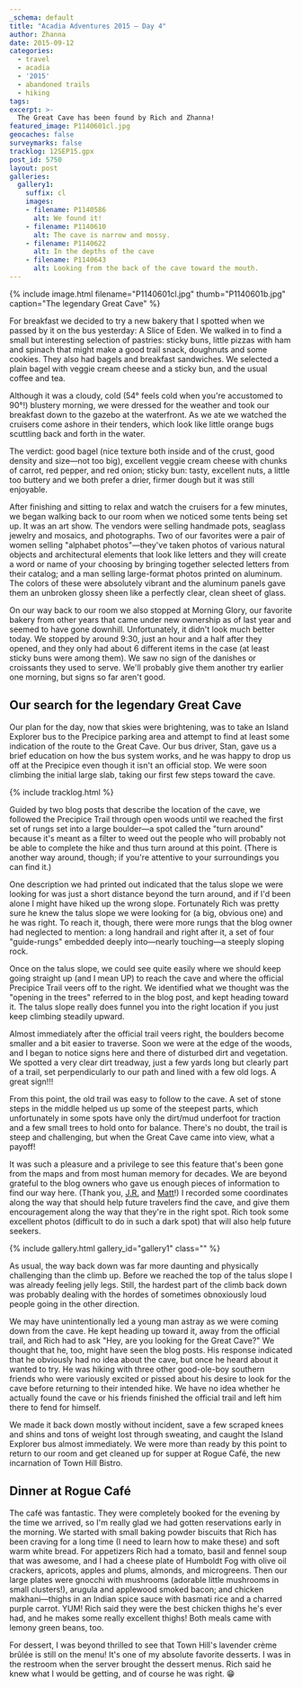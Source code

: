```yaml
---
_schema: default
title: "Acadia Adventures 2015 – Day 4"
author: Zhanna
date: 2015-09-12
categories:
  - travel
  - acadia
  - '2015'
  - abandoned trails
  - hiking
tags:
excerpt: >-
  The Great Cave has been found by Rich and Zhanna!
featured_image: P1140601cl.jpg
geocaches: false
surveymarks: false
tracklog: 12SEP15.gpx
post_id: 5750
layout: post 
galleries:
  gallery1:
    suffix: cl
    images:
    - filename: P1140586
      alt: We found it!
    - filename: P1140610
      alt: The cave is narrow and mossy.  
    - filename: P1140622
      alt: In the depths of the cave
    - filename: P1140643
      alt: Looking from the back of the cave toward the mouth.                      
---
```


{% include image.html filename="P1140601cl.jpg" thumb="P1140601b.jpg" caption="The legendary Great Cave" %}

For breakfast we decided to try a new bakery that I spotted when we passed by it on the bus yesterday: A Slice of Eden. We walked in to find a small but interesting selection of pastries: sticky buns, little pizzas with ham and spinach that might make a good trail snack, doughnuts and some cookies. They also had bagels and breakfast sandwiches. We selected a plain bagel with veggie cream cheese and a sticky bun, and the usual coffee and tea. 

Although it was a cloudy, cold (54° feels cold when you're accustomed to 90°!) blustery morning, we were dressed for the weather and took our breakfast down to the gazebo at the waterfront. As we ate we watched the cruisers come ashore in their tenders, which look like little orange bugs scuttling back and forth in the water. 

The verdict: good bagel (nice texture both inside and of the crust, good density and size—not too big), excellent veggie cream cheese with chunks of carrot, red pepper, and red onion; sticky bun: tasty, excellent nuts, a little too buttery and we both prefer a drier, firmer dough but it was still enjoyable. 

After finishing and sitting to relax and watch the cruisers for a few minutes, we began walking back to our room when we noticed some tents being set up. It was an art show. The vendors were selling handmade pots, seaglass jewelry and mosaics, and photographs. Two of our favorites were a pair of women selling "alphabet photos"—they've taken photos of various natural objects and architectural elements that look like letters and they will create a word or name of your choosing by bringing together selected letters from their catalog; and a man selling large-format photos printed on aluminum. The colors of these were absolutely vibrant and the aluminum panels gave them an unbroken glossy sheen like a perfectly clear, clean sheet of glass. 

On our way back to our room we also stopped at Morning Glory, our favorite bakery from other years that came under new ownership as of last year and seemed to have gone downhill. Unfortunately, it didn't look much better today. We stopped by around 9:30, just an hour and a half after they opened, and they only had about 6 different items in the case (at least sticky buns were among them). We saw no sign of the danishes or croissants they used to serve. We'll probably give them another try earlier one morning, but signs so far aren't good.

## Our search for the legendary Great Cave

Our plan for the day, now that skies were brightening, was to take an Island Explorer bus to the Precipice parking area and attempt to find at least some indication of the route to the Great Cave. Our bus driver, Stan, gave us a brief education on how the bus system works, and he was happy to drop us off at the Precipice even though it isn't an official stop. We were soon climbing the initial large slab, taking our first few steps toward the cave.

{% include tracklog.html %}

Guided by two blog posts that describe the location of the cave, we followed the Precipice Trail through open woods until we reached the first set of rungs set into a large boulder—a spot called the "turn around" because it's meant as a filter to weed out the people who will probably not be able to complete the hike and thus turn around at this point. (There is another way around, though; if you're attentive to your surroundings you can find it.) 

One description we had printed out indicated that the talus slope we were looking for was just a short distance beyond the turn around, and if I'd been alone I might have hiked up the wrong slope. Fortunately Rich was pretty sure he knew the talus slope we were looking for (a big, obvious one) and he was right. To reach it, though, there were more rungs that the blog owner had neglected to mention: a long handrail and right after it, a set of four "guide-rungs" embedded deeply into—nearly touching—a steeply sloping rock.

Once on the talus slope, we could see quite easily where we should keep going straight up (and I mean UP) to reach the cave and where the official Precipice Trail veers off to the right. We identified what we thought was the "opening in the trees" referred to in the blog post, and kept heading toward it. The talus slope really does funnel you into the right location if you just keep climbing steadily upward. 

Almost immediately after the official trail veers right, the boulders become smaller and a bit easier to traverse. Soon we were at the edge of the woods, and I began to notice signs here and there of disturbed dirt and vegetation. We spotted a very clear dirt treadway, just a few yards long but clearly part of a trail, set perpendicularly to our path and lined with a few old logs. A great sign!!!  

From this point, the old trail was easy to follow to the cave. A set of stone steps in the middle helped us up some of the steepest parts, which unfortunately in some spots have only the dirt/mud underfoot for traction and a few small trees to hold onto for balance. There's no doubt, the trail is steep and challenging, but when the Great Cave came into view, what a payoff! 

It was such a pleasure and a privilege to see this feature that's been gone from the maps and from most human memory for decades. We are beyond grateful to the blog owners who gave us enough pieces of information to find our way here. (Thank you, [J.R.](http://abandonedtrailsofacadianationalpark.blogspot.com/2014/11/the-precipice-trail-great-cave.html) and [Matt](http://leavetheworldbelow.blogspot.com/2014/08/the-great-cave-acadia-national-park.html)!) I recorded some coordinates along the way that should help future travelers find the cave, and give them encouragement along the way that they're in the right spot. Rich took some excellent photos (difficult to do in such a dark spot) that will also help future seekers.

{% include gallery.html gallery_id="gallery1" class="" %}

As usual, the way back down was far more daunting and physically challenging than the climb up. Before we reached the top of the talus slope I was already feeling jelly legs. Still, the hardest part of the climb back down was probably dealing with the hordes of sometimes obnoxiously loud people going in the other direction. 

We may have unintentionally led a young man astray as we were coming down from the cave. He kept heading up toward it, away from the official trail, and Rich had to ask "Hey, are you looking for the Great Cave?" We thought that he, too, might have seen the blog posts. His response indicated that he obviously had no idea about the cave, but once he heard about it wanted to try. He was hiking with three other good-ole-boy southern friends who were variously excited or pissed about his desire to look for the cave before returning to their intended hike. We have no idea whether he actually found the cave or his friends finished the official trail and left him there to fend for himself.

We made it back down mostly without incident, save a few scraped knees and shins and tons of weight lost through sweating, and caught the Island Explorer bus almost immediately. We were more than ready by this point to return to our room and get cleaned up for supper at Rogue Café, the new incarnation of Town Hill Bistro.

## Dinner at Rogue Café

The café was fantastic. They were completely booked for the evening by the time we arrived, so I'm really glad we had gotten reservations early in the morning. We started with small baking powder biscuits that Rich has been craving for a long time (I need to learn how to make these) and soft warm white bread. For appetizers Rich had a tomato, basil and fennel soup that was awesome, and I had a cheese plate of Humboldt Fog with olive oil crackers, apricots, apples and plums, almonds, and microgreens. Then our large plates were gnocchi with mushrooms (adorable little mushrooms in small clusters!), arugula and applewood smoked bacon; and chicken makhani—thighs in an Indian spice sauce with basmati rice and a charred purple carrot. YUM! Rich said they were the best chicken thighs he's ever had, and he makes some really excellent thighs! Both meals came with lemony green beans, too.

For dessert, I was beyond thrilled to see that Town Hill's lavender crème brûlée is still on the menu! It's one of my absolute favorite desserts. I was in the restroom when the server brought the dessert menus. Rich said he knew what I would be getting, and of course he was right. :grin: